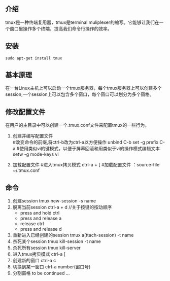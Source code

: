 ## 介绍
tmux是一种终端复用器，tmux是terminal muliplexer的缩写。它能够让我们在一个窗口里操作多个终端，提高我们命令行操作的效率。

## 安装
    sudo apt-get install tmux

## 基本原理
在一台Linux主机上可以启动一个tmux服务器，每个tmux服务器上可以创建多个session,一个session上可以包含多个窗口，每个窗口可以划分为多个窗格。

## 修改配置文件
在用户的主目录中可以创建一个.tmux.conf文件来配置tmux的一些行为。

1. 创建并编写配置文件    
    #改变命令的前缀,将ctrl-b改为ctrl-a以方便操作
    unbind C-b
    set -g prefix C-a
    #使用类似vi的键模式，以便于屏幕回滚和用类似于vi的操作模式编辑文本
    setw -g mode-keys vi

2. 加载配置文件
    #进入tmux拷贝模式
    ctrl-a + [
    #加载配置文件
    ：source-file ~/.tmux.conf

## 命令
1. 创建session
    tmux new-session -s name
2. 脱离当前session
    ctrl-a + d
    //关于按键的按动顺序
    * press and hold ctrl
    * press and release a
    * release ctrl
    * press and release d
3. 重新进入已经创建的session
    tmux a(ttach-session) -t name
4. 杀死某个session
    tmux kill-session -t name
5. 杀死所有session
    tmux kill-server
6. 进入tmux拷贝模式
    ctrl-a [
7. 创建新的窗口
    ctrl-a c
8. 切换到某一窗口
    ctrl-a number(窗口号)
9. 分割窗格
    to be continued ...
